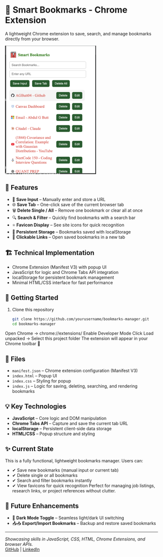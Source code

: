 # 📌 Smart Bookmarks - Chrome Extension
A lightweight Chrome extension to save, search, and manage bookmarks directly from your browser.

<img src="images/SmartBookmarks.png" alt="App Screenshot" width="300"/>

## 🎯 Features
- 🔗 **Save Input** – Manually enter and store a URL
- 🌐 **Save Tab** – One-click save of the current browser tab
- 🗑️ **Delete Single / All** – Remove one bookmark or clear all at once
- 🔍 **Search & Filter** – Quickly find bookmarks with a search bar
- ⭐ **Favicon Display** – See site icons for quick recognition
- 💾 **Persistent Storage** – Bookmarks saved with localStorage
- 📑 **Clickable Links** – Open saved bookmarks in a new tab

## 🏗️ Technical Implementation
- Chrome Extension (Manifest V3) with popup UI
- JavaScript for logic and Chrome Tabs API integration
- localStorage for persistent bookmark management
- Minimal HTML/CSS interface for fast performance

## 🚀 Getting Started
1. Clone this repository
   ```bash
   git clone https://github.com/yourusername/bookmarks-manager.git
   cd bookmarks-manager
   
Open Chrome → chrome://extensions/
Enable Developer Mode
Click Load unpacked → Select this project folder
The extension will appear in your Chrome toolbar 🎉

## 🔧 Files
- `manifest.json` – Chrome extension configuration (Manifest V3)
- `index.html` – Popup UI
- `index.css` – Styling for popup
- `index.js` – Logic for saving, deleting, searching, and rendering bookmarks

## 💡 Key Technologies
- **JavaScript** – Core logic and DOM manipulation
- **Chrome Tabs API** – Capture and save the current tab URL
- **localStorage** – Persistent client-side data storage
- **HTML/CSS** – Popup structure and styling

## ✨ Current State
This is a fully functional, lightweight bookmarks manager. Users can:
- ✔ Save new bookmarks (manual input or current tab)
- ✔ Delete single or all bookmarks
- ✔ Search and filter bookmarks instantly
- ✔ View favicons for quick recognition
Perfect for managing job listings, research links, or project references without clutter.

## 🚀 Future Enhancements
- 🌙 **Dark Mode Toggle** – Seamless light/dark UI switching
- 📤📥 **Export/Import Bookmarks** – Backup and restore saved bookmarks

---
*Showcasing skills in JavaScript, CSS, HTML, Chrome Extensions, and browser APIs.*  
[GitHub](https://github.com/AGButt04) | [LinkedIn](https://www.linkedin.com/in/abdul-ghani-butt-290056338/)
